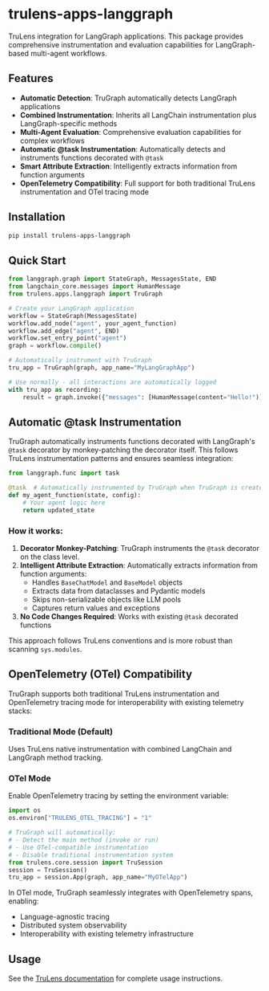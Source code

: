 # trulens-apps-langgraph

TruLens integration for LangGraph applications. This package provides comprehensive instrumentation and evaluation capabilities for LangGraph-based multi-agent workflows.

## Features

- **Automatic Detection**: TruGraph automatically detects LangGraph applications
- **Combined Instrumentation**: Inherits all LangChain instrumentation plus LangGraph-specific methods
- **Multi-Agent Evaluation**: Comprehensive evaluation capabilities for complex workflows
- **Automatic @task Instrumentation**: Automatically detects and instruments functions decorated with `@task`
- **Smart Attribute Extraction**: Intelligently extracts information from function arguments
- **OpenTelemetry Compatibility**: Full support for both traditional TruLens instrumentation and OTel tracing mode

## Installation

```bash
pip install trulens-apps-langgraph
```

## Quick Start

```python
from langgraph.graph import StateGraph, MessagesState, END
from langchain_core.messages import HumanMessage
from trulens.apps.langgraph import TruGraph

# Create your LangGraph application
workflow = StateGraph(MessagesState)
workflow.add_node("agent", your_agent_function)
workflow.add_edge("agent", END)
workflow.set_entry_point("agent")
graph = workflow.compile()

# Automatically instrument with TruGraph
tru_app = TruGraph(graph, app_name="MyLangGraphApp")

# Use normally - all interactions are automatically logged
with tru_app as recording:
    result = graph.invoke({"messages": [HumanMessage(content="Hello!")]})
```

## Automatic @task Instrumentation

TruGraph automatically instruments functions decorated with LangGraph's `@task` decorator by monkey-patching the decorator itself. This follows TruLens instrumentation patterns and ensures seamless integration:

```python
from langgraph.func import task

@task  # Automatically instrumented by TruGraph when TruGraph is created
def my_agent_function(state, config):
    # Your agent logic here
    return updated_state
```

### How it works:

1. **Decorator Monkey-Patching**: TruGraph instruments the `@task` decorator on the class level.
2. **Intelligent Attribute Extraction**: Automatically extracts information from function arguments:
   - Handles `BaseChatModel` and `BaseModel` objects
   - Extracts data from dataclasses and Pydantic models
   - Skips non-serializable objects like LLM pools
   - Captures return values and exceptions
3. **No Code Changes Required**: Works with existing `@task` decorated functions

This approach follows TruLens conventions and is more robust than scanning `sys.modules`.

## OpenTelemetry (OTel) Compatibility

TruGraph supports both traditional TruLens instrumentation and OpenTelemetry tracing mode for interoperability with existing telemetry stacks:

### Traditional Mode (Default)
Uses TruLens native instrumentation with combined LangChain and LangGraph method tracking.

### OTel Mode
Enable OpenTelemetry tracing by setting the environment variable:

```python
import os
os.environ["TRULENS_OTEL_TRACING"] = "1"

# TruGraph will automatically:
# - Detect the main method (invoke or run)
# - Use OTel-compatible instrumentation
# - Disable traditional instrumentation system
from trulens.core.session import TruSession
session = TruSession()
tru_app = session.App(graph, app_name="MyOTelApp")
```

In OTel mode, TruGraph seamlessly integrates with OpenTelemetry spans, enabling:
- Language-agnostic tracing
- Distributed system observability
- Interoperability with existing telemetry infrastructure

## Usage

See the [TruLens documentation](https://trulens.org/getting_started/) for complete usage instructions.
